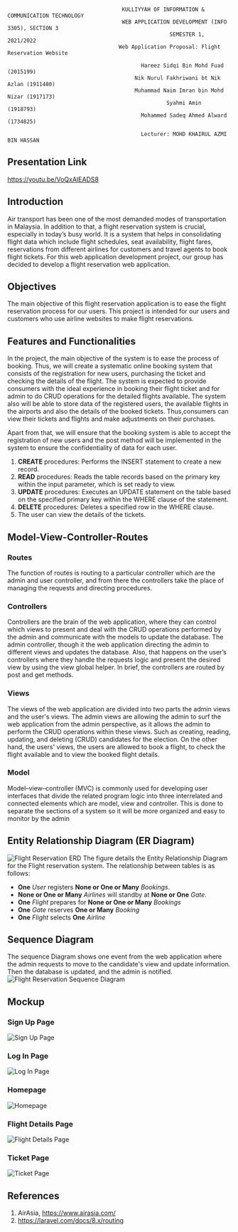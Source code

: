 ```
                                    KULLIYYAH OF INFORMATION & COMMUNICATION TECHNOLOGY
                                    WEB APPLICATION DEVELOPMENT (INFO 3305), SECTION 3
                                                   SEMESTER 1, 2021/2022
                                   Web Application Proposal: Flight Reservation Website

                                          Hareez Sidqi Bin Mohd Fuad (2015199)
                                        Nik Nurul Fakhriwani bt Nik Azlan (1911480)
                                        Muhammad Naim Imran bin Mohd Nizar (1917173)
                                                  Syahmi Amin (1918793)
                                          Mohammed Sadeq Ahmed Alward (1734825)
                                          
                                          Lecturer: MOHD KHAIRUL AZMI BIN HASSAN

```
## Presentation Link
https://youtu.be/VoQxAIEADS8

## Introduction
Air transport has been one of the most demanded modes of transportation in Malaysia. In addition to that, a flight reservation system is crucial, especially in today’s busy world. It is a system that helps in consolidating flight data which include flight schedules, seat availability, flight fares, reservations from different airlines for customers and travel agents to book flight tickets. For this web application development project, our group has decided to develop a flight reservation web application. 

## Objectives
The main objective of this flight reservation application is to ease the flight reservation process for our users. This project is intended for our users and customers who use airline websites to make flight reservations. 

## Features and Functionalities
  In the project, the main objective of the system is to ease the process of booking. Thus, we will create a systematic online booking system that consists of the registration for new users, purchasing the ticket and checking the details of the flight. The system is expected to provide consumers with the ideal experience in booking their flight ticket and for admin to do CRUD operations for the detailed flights available. The system also will be able to store data of the registered users, the available flights in the airports and also the details of the booked tickets. Thus,consumers can view their tickets and flights and make adjustments on their purchases.

Apart from that, we will ensure that the booking system is able to accept the registration of new users and the post method will be implemented in the system to ensure the confidentiality of data for each user.

1. **CREATE** procedures: Performs the INSERT statement to create a new record.
2. **READ** procedures: Reads the table records based on the primary key within the input parameter, which is set ready to view.
3. **UPDATE** procedures: Executes an UPDATE statement on the table based on the specified primary key within the WHERE clause of the statement.
4. **DELETE** procedures: Deletes a specified row in the WHERE clause.
5. The user can view the details of the tickets.


## Model-View-Controller-Routes
### Routes
The function of routes is routing to a particular controller which are the admin and
user controller, and from there the controllers take the place of managing the requests
and directing procedures.

### Controllers
Controllers are the brain of the web application, where they can control which
views to present and deal with the CRUD operations performed by the admin and
communicate with the models to update the database. The admin controller, though it
the web application directing the admin to different views and updates the database.
Also, that happens on the user’s controllers where they handle the requests logic and
present the desired view by using the view global helper. In brief, the controllers are
routed by post and get methods.

### Views
The views of the web application are divided into two parts the admin views and
the user's views. The admin views are allowing the admin to surf the web
application from the admin perspective, as it allows the admin to perform the CRUD
operations within these views. Such as creating, reading, updating, and deleting
(CRUD) candidates for the election. On the other hand, the users' views, the users are allowed to book a flight, to check the flight available and to view the booked flight details.

### Model
Model–view–controller (MVC) is commonly used for developing user interfaces that divide the related program logic into three interrelated and connected elements which are model, view and controller. This is done to separate the sections of a system so it will be more organized and easy to monitor by the admin

## Entity Relationship Diagram (ER Diagram)
![Flight Reservation ERD](https://i.imgur.com/5nGH48Z.png)
The figure details the Entity Relationship Diagram for the Flight reservation system. The relationship between tables is as follows:
- **One** _User_ registers **None or One or Many** _Bookings_. 
- **None or One or Many** _Airlines_ will standby at **None or One** _Gate_. 
- **One** _Flight_ prepares for **None or One or Many** _Bookings_ 
- **One** _Gate_ reserves **One or Many** _Booking_ 
- **One** _Flight_ selects **One** _Airline_
## Sequence Diagram
The sequence Diagram shows one event from the web application where the admin requests to move to the candidate's view and update information. Then the database is updated, and the admin is notified.
![Flight Reservation Sequence Diagram](https://i.imgur.com/KmqXczL.png)

## Mockup
### Sign Up Page
![Sign Up Page](https://i.imgur.com/O8Jhvsy.jpg)
### Log In Page
![Log In Page](https://i.imgur.com/fb8Ci8E.png)
### Homepage
![Homepage](https://i.imgur.com/7vc3rLz.png)
### Flight Details Page
![Flight Details Page](https://i.imgur.com/pmrEGn1.jpg)
### Ticket Page
![Ticket Page](https://i.imgur.com/oO99OON.jpg)

## References
1. AirAsia, https://www.airasia.com/ 
2. https://laravel.com/docs/8.x/routing
